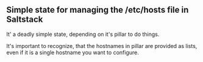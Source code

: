 ## Simple state for managing the /etc/hosts file in Saltstack

It' a deadly simple state, depending on it's pillar to do things.

It's important to recognize, that the hostnames in pillar are provided as lists,
even if it is a single hostname you want to configure.
